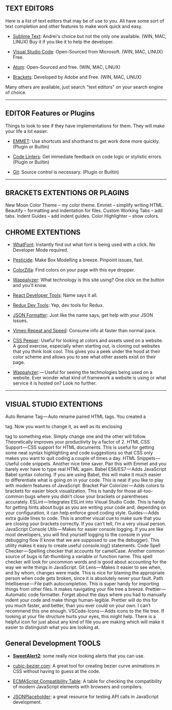 ## TEXT EDITORS

Here is a list of text editors that may be of use to you. All have some sort of text completion and other features to make work quick and easy.

* [Sublime Text](https://www.sublimetext.com/3): Andrei's choice but not the only one available. (WIN, MAC, LINUX) Buy it if you like it to help the developer.

* [Visual Studio Code](https://code.visualstudio.com/): Open-Sourced from Microsoft. (WIN, MAC, LINUX) Free.

* [Atom](https://atom.io/): Open-Sourced and free. (WIN, MAC, LINUX)

* [Brackets](http://brackets.io/): Developed by Adobe and Free. (WIN, MAC, LINUX)

Many others are available, just search "text editors" on your search engine of choice.

---

## EDITOR Features or Plugins

Things to look to see if they have implementations for them. They will make your life a lot easier.

* [EMMET](https://emmet.io/): Use shortcuts and shorthand to get work done more quickly. (Plugin or Builtin)

* [Code Linters](https://github.com/collections/clean-code-linters): Get immediate feedback on code logic or stylistic errors. (Plugin or Builtin)

* [Git](https://git-scm.com/): Source control is necessary. (Plugin or Builtin)

---
## BRACKETS EXTENTIONS OR PLAGINS

New Moon Color Theme – my color theme.
Emmet – simplify writing HTML.
Beautify – formatting and indentation for files.
Custom Working Tabs – add tabs.
Indent Guides – add indent guides.
Color Highlighter – show colors.

## CHROME EXTENTIONS

* [WhatFont](https://chrome.google.com/webstore/detail/whatfont/jabopobgcpjmedljpbcaablpmlmfcogm): Instantly find out what font is being used with a click. No Developer Mode required.

* [Pesticide](https://chrome.google.com/webstore/search/pesticide): Make Box Modelling a breeze. Pinpoint issues, fast.

* [ColorZilla](https://chrome.google.com/webstore/detail/colorzilla/bhlhnicpbhignbdhedgjhgdocnmhomnp): Find colors on your page with this eye dropper.

* [Wappalyzer](https://chrome.google.com/webstore/detail/wappalyzer/gppongmhjkpfnbhagpmjfkannfbllamg): What technology is this site using? One click on the button and you'll know.

* [React Developer Tools](https://chrome.google.com/webstore/detail/react-developer-tools/fmkadmapgofadopljbjfkapdkoienihi): Name says it all.

* [Redux Dev Tools](https://chrome.google.com/webstore/detail/redux-devtools/lmhkpmbekcpmknklioeibfkpmmfibljd): Yep, dev tools for Redux.

* [JSON Formatter](https://chrome.google.com/webstore/detail/json-formatter/bcjindcccaagfpapjjmafapmmgkkhgoa): Just like the name says, get help with your JSON issues.

* [Vimeo Repeat and Speed](https://chrome.google.com/webstore/detail/vimeo-repeat-speed/noonakfaafcdaagngpjehilgegefdima): Consume info at faster than normal pace.

* [CSS Peeper](https://chrome.google.com/webstore/detail/css-peeper/mbnbehikldjhnfehhnaidhjhoofhpehk?hl=en): Useful for looking at colors and assets used on a website. A good exercise, especially when starting out, is cloning out websites that you think look cool. This gives you a peek under the hood at their color scheme and allows you to see what other assets exist on their page.

* [Wappalyzer](https://chrome.google.com/webstore/detail/wappalyzer/gppongmhjkpfnbhagpmjfkannfbllamg?hl=en): — Useful for seeing the technologies being used on a website. Ever wonder what kind of framework a website is using or what service it is hosted on? Look no further.

---

## VISUAL STUDIO EXTENTIONS

Auto Rename Tag — Auto rename paired HTML tags. You created a <p> tag. Now you want to change it, as well as its enclosing </p> tag to something else. Simply change one and the other will follow. Theoretically improves your productivity by a factor of 2.
HTML CSS Support — CSS support for HTML documents. This is useful for getting some neat syntax highlighting and code suggestions so that CSS only makes you want to quit coding a couple of times a day.
HTML Snippets — Useful code snippets. Another nice time saver. Pair this with Emmet and you barely ever have to type real HTML again.
Babel ES6/ES7 — Adds JavaScript Babel syntax coloring. If you are using Babel, this will make it much easier to differentiate what is going on in your code. This is neat if you like to play with modern features of JavaScript.
Bracket Pair Colorizer — Adds colors to brackets for easier block visualization. This is handy for those all-too-common bugs where you didn’t close your brackets or parentheses accurately.
ESLint — Integrates ESLint into Visual Studio Code. This is handy for getting hints about bugs as you are writing your code and, depending on your configuration, it can help enforce good coding style.
Guides — Adds extra guide lines to code. This is another visual cue to make sure that you are closing your brackets correctly. If you can’t tell, I’m a very visual person.
JavaScript Console Utils — Makes for easier console logging. If you are like most developers, you will find yourself logging to the console in your debugging flow (I know that we are supposed to use the debugger). This utility makes it easy to create useful console.log() statements.
Code Spell Checker — Spelling checker that accounts for camelCase. Another common source of bugs is fat-thumbing a variable or function name. This spell checker will look for uncommon words and is good about accounting for the way we write things in JavaScript.
Git Lens — Makes it easier to see when, and by whom, changes were made. This is nice for blaming the appropriate person when code gets broken, since it is absolutely never your fault.
Path Intellisense — File path autocompletion. This is super handy for importing things from other files. It makes navigating your file tree a breeze.
Prettier — Automatic code formatter. Forget about the days where you had to manually indent your code and make things human-legible. Prettier will do this for you much faster, and better, than you ever could on your own. I can’t recommend this one enough.
VSCode-Icons — Adds icons to the file tree. If looking at your file structure hurts your eyes, this might help. There is a helpful icon for just about any kind of file you are making which will make it easier to distinguish what you are looking at.

## General Development TOOLS

* [**SweetAlert2**](https://sweetalert2.github.io/?utm_content=buffer5396d&utm_medium=social&utm_source=facebook.com&utm_campaign=buffer): some really nice looking alerts that you can use.

* [cubic-bezier.com](http://cubic-bezier.com/#.17,.67,.83,.67): A great tool for creating bezier curve animations in CSS without having to guess at the code.

* [ECMAScript Compatibility Table](https://kangax.github.io/compat-table/es6/): A table for checking the compatibility of modern JavaScript elements with browsers and compilers.

* [JSONPlaceholder](https://jsonplaceholder.typicode.com/): a great resource for testing API calls in JavaScript development.
